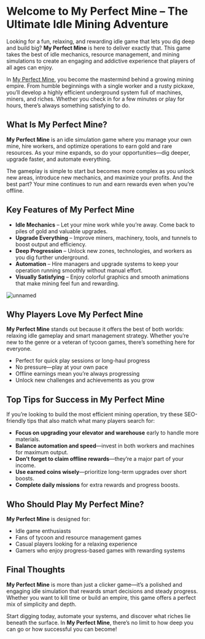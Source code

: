 <h1>Welcome to My Perfect Mine – The Ultimate Idle Mining Adventure</h1>

<p>Looking for a fun, relaxing, and rewarding idle game that lets you dig deep and build big? <strong>My Perfect Mine</strong> is here to deliver exactly that. This game takes the best of idle mechanics, resource management, and mining simulations to create an engaging and addictive experience that players of all ages can enjoy.</p>

<p>In <a href="https://monkeymartgame.io/my-perfect-mine">My Perfect Mine</a>, you become the mastermind behind a growing mining empire. From humble beginnings with a single worker and a rusty pickaxe, you’ll develop a highly efficient underground system full of machines, miners, and riches. Whether you check in for a few minutes or play for hours, there’s always something satisfying to do.</p>

<h2>What Is My Perfect Mine?</h2>
<p><strong>My Perfect Mine</strong> is an idle simulation game where you manage your own mine, hire workers, and optimize operations to earn gold and rare resources. As your mine expands, so do your opportunities—dig deeper, upgrade faster, and automate everything.</p>
<p>The gameplay is simple to start but becomes more complex as you unlock new areas, introduce new mechanics, and maximize your profits. And the best part? Your mine continues to run and earn rewards even when you’re offline.</p>

<h2>Key Features of My Perfect Mine</h2>
<ul>
  <li><strong>Idle Mechanics</strong> – Let your mine work while you’re away. Come back to piles of gold and valuable upgrades.</li>
  <li><strong>Upgrade Everything</strong> – Improve miners, machinery, tools, and tunnels to boost output and efficiency.</li>
  <li><strong>Deep Progression</strong> – Unlock new zones, technologies, and workers as you dig further underground.</li>
  <li><strong>Automation</strong> – Hire managers and upgrade systems to keep your operation running smoothly without manual effort.</li>
  <li><strong>Visually Satisfying</strong> – Enjoy colorful graphics and smooth animations that make mining feel fun and rewarding.</li>
</ul>

![unnamed](https://github.com/user-attachments/assets/2606bde2-a59f-44f5-994c-d57c133d3c2a)

<h2>Why Players Love My Perfect Mine</h2>
<p><strong>My Perfect Mine</strong> stands out because it offers the best of both worlds: relaxing idle gameplay and smart management strategy. Whether you’re new to the genre or a veteran of tycoon games, there’s something here for everyone.</p>
<ul>
  <li>Perfect for quick play sessions or long-haul progress</li>
  <li>No pressure—play at your own pace</li>
  <li>Offline earnings mean you’re always progressing</li>
  <li>Unlock new challenges and achievements as you grow</li>
</ul>

<h2>Top Tips for Success in My Perfect Mine</h2>
<p>If you’re looking to build the most efficient mining operation, try these SEO-friendly tips that also match what many players search for:</p>
<ul>
  <li><strong>Focus on upgrading your elevator and warehouse</strong> early to handle more materials.</li>
  <li><strong>Balance automation and speed</strong>—invest in both workers and machines for maximum output.</li>
  <li><strong>Don’t forget to claim offline rewards</strong>—they’re a major part of your income.</li>
  <li><strong>Use earned coins wisely</strong>—prioritize long-term upgrades over short boosts.</li>
  <li><strong>Complete daily missions</strong> for extra rewards and progress boosts.</li>
</ul>

<h2>Who Should Play My Perfect Mine?</h2>
<p><strong>My Perfect Mine</strong> is designed for:</p>
<ul>
  <li>Idle game enthusiasts</li>
  <li>Fans of tycoon and resource management games</li>
  <li>Casual players looking for a relaxing experience</li>
  <li>Gamers who enjoy progress-based games with rewarding systems</li>
</ul>

<h2>Final Thoughts</h2>
<p><strong>My Perfect Mine</strong> is more than just a clicker game—it’s a polished and engaging idle simulation that rewards smart decisions and steady progress. Whether you want to kill time or build an empire, this game offers a perfect mix of simplicity and depth.</p>
<p>Start digging today, automate your systems, and discover what riches lie beneath the surface. In <strong>My Perfect Mine</strong>, there’s no limit to how deep you can go or how successful you can become!</p>
